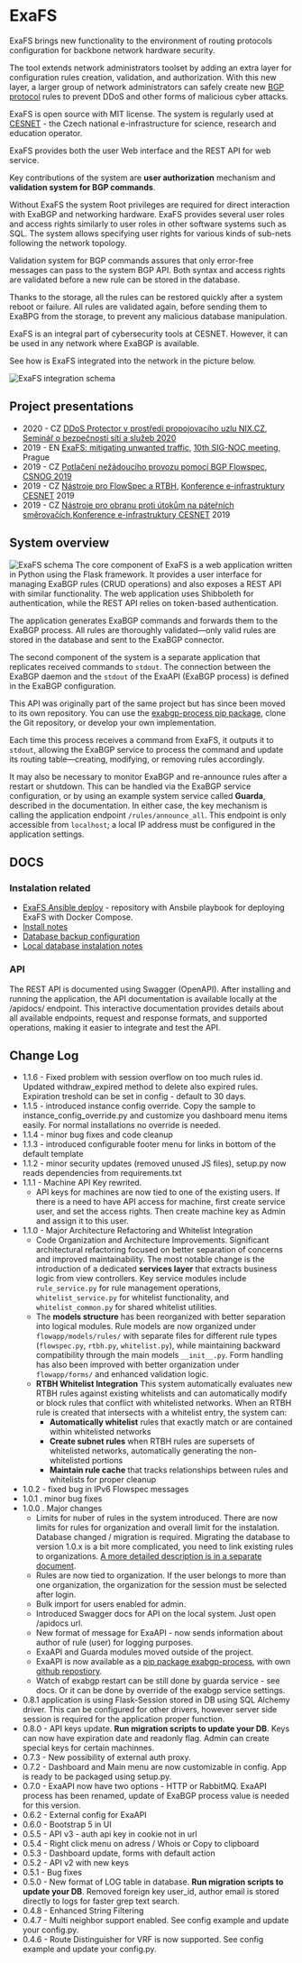 # ExaFS
ExaFS brings new functionality to the environment of routing protocols configuration for backbone network hardware security. 

The tool extends network administrators toolset by adding an extra layer for configuration rules creation, validation, and authorization. With this new layer, a larger group of network administrators can safely create new
 [BGP protocol](https://github.com/Exa-Networks/exabgp) rules to prevent DDoS and other forms of malicious cyber attacks. 

ExaFS is open source with MIT license. The system is regularly used at [CESNET](https://www.cesnet.cz/) - the Czech national e-infrastructure for science, research and education operator.

ExaFS provides both the user Web interface and the REST API for web service. 

Key contributions of the system are **user authorization** mechanism and **validation system for BGP commands**.

Without ExaFS the system Root privileges are required for direct interaction with ExaBGP and networking hardware. ExaFS provides several user roles and access rights similarly to user roles in other software systems such as SQL. The system allows specifying user rights for various kinds of sub-nets following the network topology.

Validation system for BGP commands assures that only error-free messages can pass to the system BGP API. Both syntax and access rights are validated before a new rule can be stored in the database.

Thanks to the storage, all the rules can be restored quickly after a system reboot or failure. All rules are validated again, before sending them to ExaBPG from the storage, to prevent any malicious database manipulation.

ExaFS is an integral part of cybersecurity tools at CESNET. However, it can be used in any network where ExaBGP is available.

See how is ExaFS integrated into the network in the picture below. 


![ExaFS integration schema](./docs/schema.png)

## Project presentations

* 2020 - CZ [DDoS Protector v prostředí propojovacího uzlu NIX.CZ](https://www.cesnet.cz/wp-content/uploads/2020/02/DDP_v_NIX.pdf), [Seminář o bezpečností sítí a služeb 2020](https://www.cesnet.cz/akce/bss20/)
* 2019 - EN [ExaFS: mitigating unwanted traffic](https://xn--ondej-kcb.caletka.cz/dl/slidy/20191113-SIGNOC-ExaFS.pdf), [10th SIG-NOC meeting](https://wiki.geant.org/display/SIGNOC/10th+SIG-NOC+meeting), Prague
* 2019 - CZ [Potlačení nežádoucího provozu pomocí BGP Flowspec](https://indico.csnog.eu/event/6/contributions/64/attachments/35/61/CESNET-FlowSpec-CSNOG.pdf), [CSNOG 2019](https://indico.csnog.eu/event/6/overview) 
* 2019 - CZ [Nástroje pro FlowSpec a RTBH](https://konference.cesnet.cz/prezentace2019/sal1/3_Adamec.pdf), [Konference e-infrastruktury CESNET](https://konference.cesnet.cz/) 2019
* 2019 - CZ [Nástroje pro obranu proti útokům na páteřních směrovačích](https://konference.cesnet.cz/prezentace2019/sal1/3_Verich.pdf),[Konference e-infrastruktury CESNET](https://konference.cesnet.cz/) 2019


## System overview

![ExaFS schema](./docs/app_schema_en.png)
The core component of ExaFS is a web application written in Python using the Flask framework. It provides a user interface for managing ExaBGP rules (CRUD operations) and also exposes a REST API with similar functionality. The web application uses Shibboleth for authentication, while the REST API relies on token-based authentication.

The application generates ExaBGP commands and forwards them to the ExaBGP process. All rules are thoroughly validated—only valid rules are stored in the database and sent to the ExaBGP connector.

The second component of the system is a separate application that replicates received commands to `stdout`. The connection between the ExaBGP daemon and the `stdout` of the ExaAPI (ExaBGP process) is defined in the ExaBGP configuration.

This API was originally part of the same project but has since been moved to its own repository. You can use the [exabgp-process pip package](https://pypi.org/project/exabgp-process/), clone the Git repository, or develop your own implementation.

Each time this process receives a command from ExaFS, it outputs it to `stdout`, allowing the ExaBGP service to process the command and update its routing table—creating, modifying, or removing rules accordingly.

It may also be necessary to monitor ExaBGP and re-announce rules after a restart or shutdown. This can be handled via the ExaBGP service configuration, or by using an example system service called **Guarda**, described in the documentation. In either case, the key mechanism is calling the application endpoint `/rules/announce_all`. This endpoint is only accessible from `localhost`; a local IP address must be configured in the application settings.

## DOCS
### Instalation related
* [ExaFS Ansible deploy](https://github.com/CESNET/ExaFS-deploy) - repository with Ansbile playbook for deploying ExaFS with Docker Compose. 
* [Install notes](./docs/INSTALL.md)
* [Database backup configuration](./docs/DB_BACKUP.md)
* [Local database instalation notes](./docs/DB_LOCAL.md)
### API
The REST API is documented using Swagger (OpenAPI). After installing and running the application, the API documentation is available locally at the /apidocs/ endpoint. This interactive documentation provides details about all available endpoints, request and response formats, and supported operations, making it easier to integrate and test the API.



## Change Log
- 1.1.6 - Fixed problem with session overflow on too much rules id. Updated withdraw_expired method to delete also expired rules. Expiration treshold can be set in config - default to 30 days.
- 1.1.5 - introduced instance config override. Copy the sample to instance_config_override.py and customize you dashboard menu items easily. For normal installations no override is needed.
- 1.1.4 - minor bug fixes and code cleanup
- 1.1.3 - introduced configurable footer menu for links in bottom of the default template
- 1.1.2 - minor security updates (removed unused JS files), setup.py now reads dependencies from requirements.txt
- 1.1.1 - Machine API Key rewrited. 
    - API keys for machines are now tied to one of the existing users. If there is a need to have API access for machine, first create service user, and set the access rights. Then create machine key as Admin and assign it to this user. 
- 1.1.0 - Major Architecture Refactoring and Whitelist Integration
    - Code Organization and Architecture Improvements. Significant architectural refactoring focused on better separation of concerns and improved maintainability. The most notable change is the introduction of a dedicated **services layer** that extracts business logic from view controllers. Key service modules include `rule_service.py` for rule management operations, `whitelist_service.py` for whitelist functionality, and `whitelist_common.py` for shared whitelist utilities. 
    - The **models structure** has been reorganized with better separation into logical modules. Rule models are now organized under `flowapp/models/rules/` with separate files for different rule types (`flowspec.py`, `rtbh.py`, `whitelist.py`), while maintaining backward compatibility through the main models `__init__.py`. Form handling has also been improved with better organization under `flowapp/forms/` and enhanced validation logic.
    - **RTBH Whitelist Integration** This system automatically evaluates new RTBH rules against existing whitelists and can automatically modify or block rules that conflict with whitelisted networks. When an RTBH rule is created that intersects with a whitelist entry, the system can:
        - **Automatically whitelist** rules that exactly match or are contained within whitelisted networks
        - **Create subnet rules** when RTBH rules are supersets of whitelisted networks, automatically generating the non-whitelisted portions
        - **Maintain rule cache** that tracks relationships between rules and whitelists for proper cleanup
- 1.0.2 - fixed bug in IPv6 Flowspec messages
- 1.0.1 . minor bug fixes
- 1.0.0 . Major changes
    - Limits for nuber of rules in the system introduced. There are now limits for rules for organization and overall limit for the instalation. Database changed / migration is required. Migrating the database to version 1.0.x is a bit more complicated, you need to link existing rules to organizations. [A more detailed description is in a separate document](./docs/DB_MIGRATIONS.md).
    - Rules are now tied to organization. If the user belongs to more than one organization, the organization for the session must be selected after login.
    - Bulk import for users enabled for admin.
    - Introduced Swagger docs for API on the local system. Just open /apidocs url. 
    - New format of message for ExaAPI - now sends information about author of rule (user) for logging purposes.
    - ExaAPI and Guarda modules moved outside of the project.
    - ExaAPI is now available as a [pip package exabgp-process](https://pypi.org/project/exabgp-process/), with own [github repostiory](https://github.com/CESNET/exabgp-process).
    - Watch of exabgp restart can be still done by guarda service - see docs. Or it can be done by override of the exabgp service settings.  
- 0.8.1 application is using Flask-Session stored in DB using SQL Alchemy driver. This can be configured for other drivers, however server side session is required for the application proper function.
- 0.8.0 - API keys update.  **Run migration scripts to update your DB**.  Keys can now have expiration date and readonly flag. Admin can create special keys for certain machinnes.
- 0.7.3 - New possibility of external auth proxy. 
- 0.7.2 - Dashboard and Main menu are now customizable in config. App is ready to be packaged using setup.py.
- 0.7.0 - ExaAPI now have two options - HTTP or RabbitMQ. ExaAPI process has been renamed, update of ExaBGP process value is needed for this version.
- 0.6.2 - External config for ExaAPI 
- 0.6.0 - Bootstrap 5 in UI
- 0.5.5 - API v3 - auth api key in cookie not in url
- 0.5.4 - Right click menu on adress / Whois or Copy to clipboard
- 0.5.3 - Dashboard update, forms with default action
- 0.5.2 - API v2 with new keys 
- 0.5.1 - Bug fixes
- 0.5.0 - New format of LOG table in database. **Run migration scripts to update your DB**. Removed foreign key user_id, author email is stored directly to logs for faster grep text search.
- 0.4.8 - Enhanced String Filtering
- 0.4.7 - Multi neighbor support enabled. See config example and update your config.py. 
- 0.4.6 - Route Distinguisher for VRF is now supported. See config example and update your config.py. 
